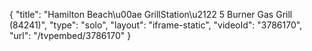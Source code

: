 {
    "title": "Hamilton Beach\u00ae GrillStation\u2122 5 Burner Gas Grill (84241)",
    "type": "solo",
    "layout": "iframe-static",
    "videoId": "3786170",
    "url": "\/tvpembed\/3786170"
}